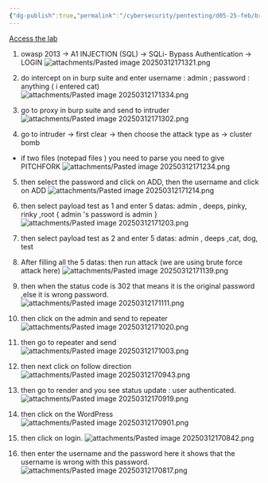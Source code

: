```yaml
---
{"dg-publish":true,"permalink":"/cybersecurity/pentesting/d05-25-feb/broken-auth-and-session/"}
---
```



[Access the lab](https://portswigger.net/support/using-burp-to-brute-force-a-login-page)
1. owasp 2013 → A1 INJECTION (SQL) → SQLi- Bypass Authentication → LOGIN
![attachments/Pasted image 20250312171321.png](/img/user/Cybersecurity/Pentesting/D05_25%20Feb/attachments/Pasted%20image%2020250312171321.png)

2. do intercept on in burp suite and enter username : admin ; password : anything ( i entered cat)
![attachments/Pasted image 20250312171334.png](/img/user/Cybersecurity/Pentesting/D05_25%20Feb/attachments/Pasted%20image%2020250312171334.png)

3. go to proxy in burp suite and send to intruder
![attachments/Pasted image 20250312171302.png](/img/user/Cybersecurity/Pentesting/D05_25%20Feb/attachments/Pasted%20image%2020250312171302.png)

4. go to intruder → first clear → then choose the attack type as → cluster bomb
- if two files (notepad files ) you need to parse you need to give PITCHFORK
![attachments/Pasted image 20250312171234.png](/img/user/Cybersecurity/Pentesting/D05_25%20Feb/attachments/Pasted%20image%2020250312171234.png)

5. then select the password and click on ADD, then the username and click on ADD
![attachments/Pasted image 20250312171214.png](/img/user/Cybersecurity/Pentesting/D05_25%20Feb/attachments/Pasted%20image%2020250312171214.png)

6. then select payload test as 1 and enter 5 datas: admin , deeps, pinky, rinky ,root { admin 's password is admin }
![attachments/Pasted image 20250312171203.png](/img/user/Cybersecurity/Pentesting/D05_25%20Feb/attachments/Pasted%20image%2020250312171203.png)

7. then select payload test as 2 and enter 5 datas: admin , deeps ,cat, dog, test 
8. After filling all the 5 datas: then run attack (we are using brute force attack here)
![attachments/Pasted image 20250312171139.png](/img/user/Cybersecurity/Pentesting/D05_25%20Feb/attachments/Pasted%20image%2020250312171139.png)

9. then when the status code is 302 that means it is the original password ,else it is wrong password.
![attachments/Pasted image 20250312171111.png](/img/user/Cybersecurity/Pentesting/D05_25%20Feb/attachments/Pasted%20image%2020250312171111.png)

10. then click on the admin and send to repeater
![attachments/Pasted image 20250312171020.png](/img/user/Cybersecurity/Pentesting/D05_25%20Feb/attachments/Pasted%20image%2020250312171020.png)

11. then go to repeater and send
![attachments/Pasted image 20250312171003.png](/img/user/Cybersecurity/Pentesting/D05_25%20Feb/attachments/Pasted%20image%2020250312171003.png)

12. then next click on follow direction
![attachments/Pasted image 20250312170943.png](/img/user/Cybersecurity/Pentesting/D05_25%20Feb/attachments/Pasted%20image%2020250312170943.png)

13. then go to render and you see status update : user authenticated.
![attachments/Pasted image 20250312170919.png](/img/user/Cybersecurity/Pentesting/D05_25%20Feb/attachments/Pasted%20image%2020250312170919.png)

14. then click on the WordPress
![attachments/Pasted image 20250312170901.png](/img/user/Cybersecurity/Pentesting/D05_25%20Feb/attachments/Pasted%20image%2020250312170901.png)

15. then click on login.
![attachments/Pasted image 20250312170842.png](/img/user/Cybersecurity/Pentesting/D05_25%20Feb/attachments/Pasted%20image%2020250312170842.png)

16. then enter the username and the password here it shows that the username is wrong with this password.
![attachments/Pasted image 20250312170817.png](/img/user/Cybersecurity/Pentesting/D05_25%20Feb/attachments/Pasted%20image%2020250312170817.png)
